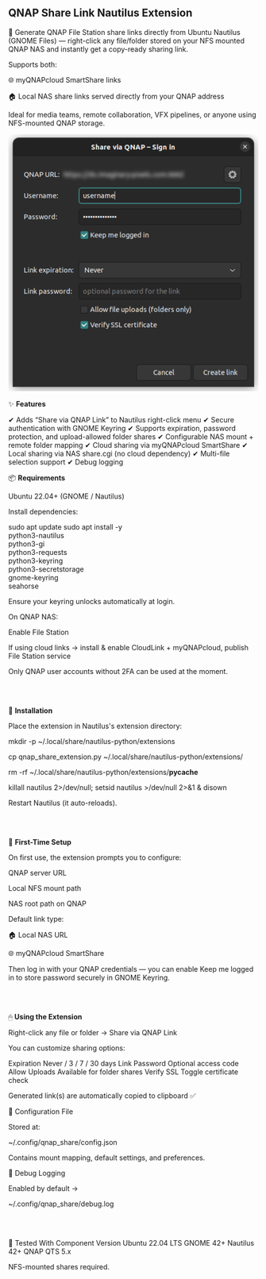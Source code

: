 ## **QNAP Share Link Nautilus Extension**


🔗 Generate QNAP File Station share links directly from Ubuntu Nautilus (GNOME Files) — right-click any file/folder stored on your NFS mounted QNAP NAS and instantly get a copy-ready sharing link.

Supports both:

🌐 myQNAPcloud SmartShare links

🏠 Local NAS share links served directly from your QNAP address

Ideal for media teams, remote collaboration, VFX pipelines, or anyone using NFS-mounted QNAP storage.

![Demo](/docs/screenshot.png)
<br>

✨ **Features**

✔ Adds “Share via QNAP Link” to Nautilus right-click menu
✔ Secure authentication with GNOME Keyring
✔ Supports expiration, password protection, and upload-allowed folder shares
✔ Configurable NAS mount + remote folder mapping
✔ Cloud sharing via myQNAPcloud SmartShare
✔ Local sharing via NAS share.cgi (no cloud dependency)
✔ Multi-file selection support
✔ Debug logging 


📦 **Requirements**

Ubuntu 22.04+ (GNOME / Nautilus)

Install dependencies:

sudo apt update
sudo apt install -y \
    python3-nautilus \
    python3-gi \
    python3-requests \
    python3-keyring \
    python3-secretstorage \
    gnome-keyring \
    seahorse


Ensure your keyring unlocks automatically at login.

On QNAP NAS:

Enable File Station

If using cloud links → install & enable CloudLink + myQNAPcloud, publish File Station service

Only QNAP user accounts without 2FA can be used at the moment.

<br><br>

🚀 **Installation**

Place the extension in Nautilus's extension directory:

mkdir -p ~/.local/share/nautilus-python/extensions

cp qnap_share_extension.py ~/.local/share/nautilus-python/extensions/

rm -rf ~/.local/share/nautilus-python/extensions/__pycache__

killall nautilus 2>/dev/null; setsid nautilus >/dev/null 2>&1 & disown


Restart Nautilus (it auto-reloads).

<br><br>

🧩 **First-Time Setup**

On first use, the extension prompts you to configure:

QNAP server URL

Local NFS mount path

NAS root path on QNAP

Default link type:

🏠 Local NAS URL

🌐 myQNAPcloud SmartShare

Then log in with your QNAP credentials — you can enable Keep me logged in to store password securely in GNOME Keyring.

<br><br>

🖱 **Using the Extension**

Right-click any file or folder → Share via QNAP Link

You can customize sharing options:

Expiration	Never / 3 / 7 / 30 days
Link Password	Optional access code
Allow Uploads	Available for folder shares
Verify SSL	Toggle certificate check

Generated link(s) are automatically copied to clipboard ✅

🔧 Configuration File

Stored at:

~/.config/qnap_share/config.json


Contains mount mapping, default settings, and preferences.


📝 Debug Logging

Enabled by default →

~/.config/qnap_share/debug.log

<br><br>

🧱 Tested With
Component	Version
Ubuntu	22.04 LTS
GNOME	42+
Nautilus	42+
QNAP QTS	5.x

NFS-mounted shares required.

